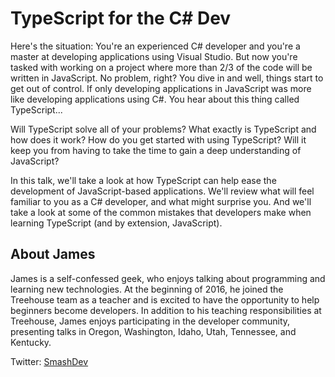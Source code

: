 
# TypeScript for the C\# Dev

Here's the situation: You're an experienced C# developer and you're a master at developing applications using Visual Studio. But now you're tasked with working on a project where more than 2/3 of the code will be written in JavaScript. No problem, right? You dive in and well, things start to get out of control. If only developing applications in JavaScript was more like developing applications using C#. You hear about this thing called TypeScript...

Will TypeScript solve all of your problems? What exactly is TypeScript and how does it work? How do you get started with using TypeScript? Will it keep you from having to take the time to gain a deep understanding of JavaScript?

In this talk, we'll take a look at how TypeScript can help ease the development of JavaScript-based applications. We'll review what will feel familiar to you as a C# developer, and what might surprise you. And we'll take a look at some of the common mistakes that developers make when learning TypeScript (and by extension, JavaScript).

## About James

James is a self-confessed geek, who enjoys talking about programming and learning new technologies. At the beginning of 2016, he joined the Treehouse team as a teacher and is excited to have the opportunity to help beginners become developers. In addition to his teaching responsibilities at Treehouse, James enjoys participating in the developer community, presenting talks in Oregon, Washington, Idaho, Utah, Tennessee, and Kentucky.

Twitter: [SmashDev](https://twitter.com/SmashDev)
